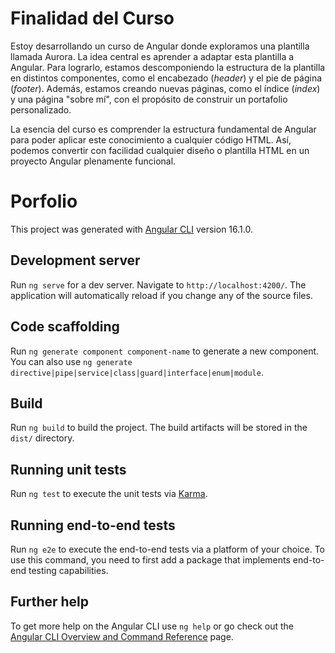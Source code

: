 # Finalidad del Curso

Estoy desarrollando un curso de Angular donde exploramos una plantilla llamada Aurora. La idea central es aprender a adaptar esta plantilla a Angular. Para lograrlo, estamos descomponiendo la estructura de la plantilla en distintos componentes, como el encabezado (*header*) y el pie de página (*footer*). Además, estamos creando nuevas páginas, como el índice (*index*) y una página "sobre mí", con el propósito de construir un portafolio personalizado.

La esencia del curso es comprender la estructura fundamental de Angular para poder aplicar este conocimiento a cualquier código HTML. Así, podemos convertir con facilidad cualquier diseño o plantilla HTML en un proyecto Angular plenamente funcional.


# Porfolio

This project was generated with [Angular CLI](https://github.com/angular/angular-cli) version 16.1.0.

## Development server

Run `ng serve` for a dev server. Navigate to `http://localhost:4200/`. The application will automatically reload if you change any of the source files.

## Code scaffolding

Run `ng generate component component-name` to generate a new component. You can also use `ng generate directive|pipe|service|class|guard|interface|enum|module`.

## Build

Run `ng build` to build the project. The build artifacts will be stored in the `dist/` directory.

## Running unit tests

Run `ng test` to execute the unit tests via [Karma](https://karma-runner.github.io).

## Running end-to-end tests

Run `ng e2e` to execute the end-to-end tests via a platform of your choice. To use this command, you need to first add a package that implements end-to-end testing capabilities.

## Further help

To get more help on the Angular CLI use `ng help` or go check out the [Angular CLI Overview and Command Reference](https://angular.io/cli) page.
